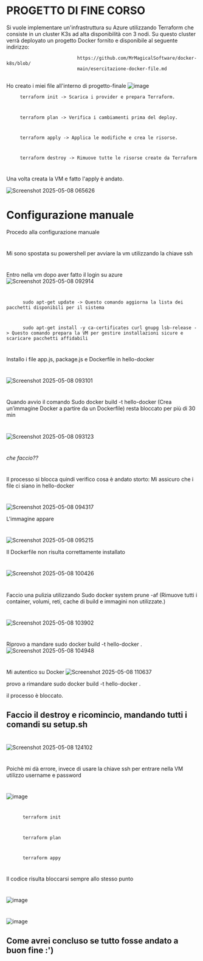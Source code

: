 #  PROGETTO DI FINE CORSO
Si vuole implementare un'infrastruttura su Azure
utilizzando Terraform che consiste in un cluster K3s ad
alta disponibilità con 3 nodi. Su questo cluster verrà
deployato un progetto Docker fornito e disponibile al
seguente indirizzo:

                              https://github.com/MrMagicalSoftware/docker-k8s/blob/
                              main/esercitazione-docker-file.md
##

 Ho creato i miei file all'interno di progetto-finale
![image](https://github.com/user-attachments/assets/488a81e6-8392-4830-adb8-b7f467b23d4f)


         terraform init -> Scarica i provider e prepara Terraform.
#
         terraform plan -> Verifica i cambiamenti prima del deploy.
#
         terraform apply -> Applica le modifiche e crea le risorse.
#
         terraform destroy -> Rimuove tutte le risorse create da Terraform
#
Una volta creata la VM e fatto l'apply è andato. 

![Screenshot 2025-05-08 065626](https://github.com/user-attachments/assets/30602280-e383-4f05-b2f3-cb4b9c4d976b)

## 

# Configurazione manuale
Procedo alla configurazione manuale
#
Mi sono spostata su powershell per avviare la vm utilizzando la chiave ssh
#

Entro nella vm dopo aver fatto il login su azure
![Screenshot 2025-05-08 092914](https://github.com/user-attachments/assets/3bf4efa3-1f6d-44e5-a6b5-bd8c3a36f586)
#
          sudo apt-get update -> Questo comando aggiorna la lista dei pacchetti disponibili per il sistema
#
          sudo apt-get install -y ca-certificates curl gnupg lsb-release -> Questo comando prepara la VM per gestire installazioni sicure e scaricare pacchetti affidabili


#
#

Installo i file app.js, package.js e Dockerfile in hello-docker
#
![Screenshot 2025-05-08 093101](https://github.com/user-attachments/assets/532548ee-919c-4971-8722-de4e9066465d)
# 

Quando avvio il comando Sudo docker build -t hello-docker (Crea un’immagine Docker a partire da un Dockerfile) resta bloccato per più di 30 min
#
![Screenshot 2025-05-08 093123](https://github.com/user-attachments/assets/726241dc-41ca-4097-ad82-222356cb9022)
#
*che faccio??*
#
Il processo si blocca quindi verifico cosa è andato storto:
Mi assicuro che i file ci siano in hello-docker
#
![Screenshot 2025-05-08 094317](https://github.com/user-attachments/assets/da8db211-b940-42d2-a99f-a713fc3d1a16)

L'immagine appare
#
![Screenshot 2025-05-08 095215](https://github.com/user-attachments/assets/04dbd469-b100-4581-ab5b-276968565e04)

Il Dockerfile non risulta correttamente installato
#
![Screenshot 2025-05-08 100426](https://github.com/user-attachments/assets/14784c00-ced7-436c-b570-13cfcd10d5f3)

#
Faccio una pulizia utilizzando Sudo docker system prune -af (Rimuove tutti i container, volumi, reti, cache di build e immagini non utilizzate.)

#

![Screenshot 2025-05-08 103902](https://github.com/user-attachments/assets/3743845d-5512-4d18-89a1-553aa902ba28)

#
Riprovo a mandare  sudo docker build -t hello-docker .
![Screenshot 2025-05-08 104948](https://github.com/user-attachments/assets/2a332e6a-4c96-45b0-9274-fb1e9fd13575)

#
Mi autentico su Docker 
![Screenshot 2025-05-08 110637](https://github.com/user-attachments/assets/d1ccf475-6631-4bc3-b808-cb0a74a0001c)

provo a rimandare sudo docker build -t hello-docker .

il processo è bloccato.


## Faccio il destroy e ricomincio, mandando tutti i comandi su setup.sh
#
![Screenshot 2025-05-08 124102](https://github.com/user-attachments/assets/0f3b6af1-51bb-4e82-87bf-0a6c41c58351)

#
Poichè mi dà errore, invece di usare la chiave ssh per entrare nella VM utilizzo username e password 
#
![image](https://github.com/user-attachments/assets/eed094c9-698e-4491-8b3e-d4ece192c1b6)
#
          terraform init
#
          terraform plan
#
          terraform appy
#
Il codice risulta bloccarsi sempre allo stesso punto
#
![image](https://github.com/user-attachments/assets/b85e2e5c-3e98-436c-95c5-52bcc891445b)

# 

![image](https://github.com/user-attachments/assets/cf05c51d-ec19-4c35-a38b-d5d3938fc5eb)

## Come avrei concluso se tutto fosse andato a buon fine :')







